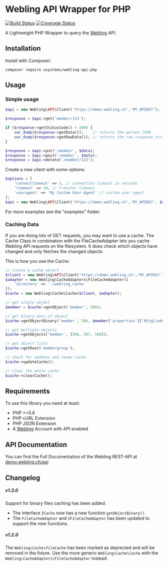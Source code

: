 # Webling API Wrapper for PHP

[![Build Status](https://travis-ci.org/usystems/webling-api-php.svg?branch=master)](https://travis-ci.org/usystems/webling-api-php)
[![Coverage Status](https://coveralls.io/repos/github/usystems/webling-api-php/badge.svg?branch=master)](https://coveralls.io/github/usystems/webling-api-php?branch=master)

A Lightweight PHP Wrapper to query the [Webling](https://www.webling.ch/) API.

## Installation

Install with Composer:

    composer require usystems/webling-api-php

## Usage

### Simple usage

```php
$api = new Webling\API\Client('https://demo.webling.ch','MY_APIKEY');

$response = $api->get('member/123');

if ($response->getStatusCode() < 400) {
    var_dump($response->getData());    // returns the parsed JSON
    var_dump($response->getRawData()); // returns the raw response string
}

$response = $api->put('/member', $data);
$response = $api->post('/member', $data);
$response = $api->delete('/member/123');
```

Create a new client with some options:

```php
$options = [
    'connecttimeout' => 5, // connection timeout in seconds
    'timeout' => 10, // transfer timeout
    'useragent' => 'My Custom User-Agent' // custom user agent
];
$api = new Webling\API\Client('https://demo.webling.ch','MY_APIKEY', $options);
```

For more examples see the "examples" folder.

### Caching Data

If you are doing lots of GET requests, you may want to use a cache. The Cache Class in combination with the FileCacheAdapter lets you cache Webling API requests on the filesystem. 
It does check which objects have changed and only fetches the changed objects.

This is how you use the Cache:

```php
// create a cache object
$client = new Webling\API\Client('https://demo.webling.ch','MY_APIKEY');
$adapter = new Webling\CacheAdapters\FileCacheAdapter([
    'directory' => './webling_cache'
]);
$cache = new Webling\Cache\Cache($client, $adapter);

// get single object
$member = $cache->getObject('member', 506);

// get binary data of object
$cache->getObjectBinary('member', 506, $member['properties']['Mitgliederbild']['href']);

// get multiple objects
$cache->getObjects('member', [506, 507, 508]);

// get object lists
$cache->getRoot('membergroup');

// check for updates and renew cache
$cache->updateCache();

// clear the whole cache
$cache->clearCache();
```
## Requirements

To use this library you need at least:

 * PHP >=5.6
 * PHP cURL Extension
 * PHP JSON Extension
 * A [Webling](https://www.webling.ch) Account with API enabled

## API Documentation

You can find the Full Documentation of the Webling REST-API at [demo.webling.ch/api](https://demo.webling.ch/api)

## Changelog

##### v1.3.0
Support for binary files caching has been added.

 * The interface `ICache` now has a new function `getObjectBinary()`. 
 * The `FileCacheAdapter` and `IFileCacheAdapter` has been updated to support the new functions.

##### v1.2.0
The `Webling\Cache\FileCache` has been marked as deprected and will be removed in the future. Use the more generic `Webling\Cache\Cache` with the `Webling\CacheAdapters\FileCacheAdapter` instead.
